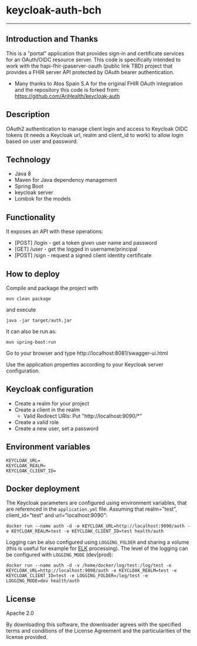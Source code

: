 # keycloak-auth-bch

---

## Introduction and Thanks

This is a "portal" application that provides sign-in and certificate services for an OAuth/OIDC resource server. 
This code is specifically intended to work with the hapi-fhir-jpaserver-oauth (public link TBD) project that 
provides a FHIR server API protected by OAuth bearer authentication. 

  * Many thanks to Atos Spain S.A for the original FHIR OAuth integration and the repository 
  this code is forked from: https://github.com/AriHealth/keycloak-auth

## Description

OAuth2 authentication to manage client login and access to Keycloak OIDC tokens (it needs a Keycloak url, realm and 
client_id to work) to allow login based on user and password. 

## Technology

- Java 8
- Maven for Java dependency management
- Spring Boot 
- keycloak server
- Lombok for the models

## Functionality

It exposes an API with these operations:

- [POST] /login - get a token given user name and password
- [GET] /user - get the logged in username/principal 
- [POST] /sign - request a signed client identity certificate

## How to deploy

Compile and package the project with

```
mvn clean package
```

and execute

```
java -jar target/auth.jar
```

It can also be run as:

```
mvn spring-boot:run
```

Go to your browser and type http://localhost:8081/swagger-ui.html

Use the application properties according to your Keycloak server configuration.

## Keycloak configuration

- Create a realm for your project
- Create a client in the realm
	- Valid Redirect URIs: Put "http://localhost:9090/*"
- Create a valid role
- Create a new user, set a password

## Environment variables

    KEYCLOAK_URL=
    KEYCLOAK_REALM=
    KEYCLOAK_CLIENT_ID=

## Docker deployment

The Keycloak parameters are configured using environment variables, that are referenced in the `application.yml` file. Assuming that realm="test", client_id="test" and url="localhost:9090":

```
docker run --name auth -d -e KEYCLOAK_URL=http://localhost:9090/auth -e KEYCLOAK_REALM=test -e KEYCLOAK_CLIENT_ID=test health/auth
```

Logging can be also configured using `LOGGING_FOLDER` and sharing a volume (this is useful for example for [ELK](https://www.elastic.co/elk-stack) processing). The level of the logging can be configured with `LOGGING_MODE` (dev|prod):

```
docker run --name auth -d -v /home/docker/log/test:/log/test -e KEYCLOAK_URL=http://localhost:9090/auth -e KEYCLOAK_REALM=test -e KEYCLOAK_CLIENT_ID=test -e LOGGING_FOLDER=/log/test -e LOGGING_MODE=dev health/auth
```

## License

Apache 2.0

By downloading this software, the downloader agrees with the specified terms and conditions of the License Agreement and the particularities of the license provided.
